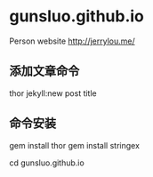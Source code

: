 # gunsluo.github.io
Person website http://jerrylou.me/

## 添加文章命令

thor jekyll:new post title

## 命令安装

gem install thor
gem install stringex

cd gunsluo.github.io
